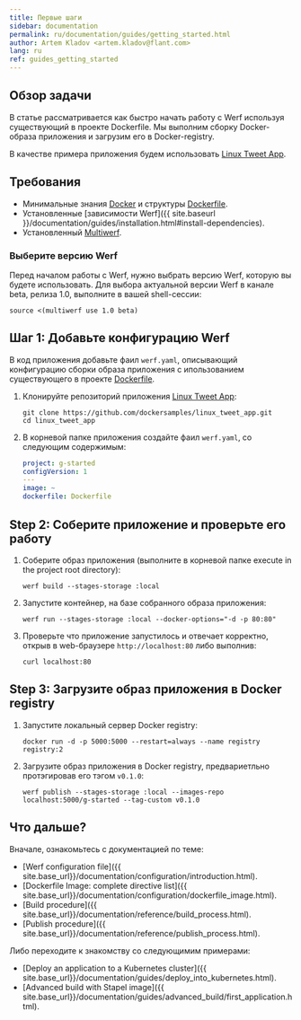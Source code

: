 ```yaml
---
title: Первые шаги
sidebar: documentation
permalink: ru/documentation/guides/getting_started.html
author: Artem Kladov <artem.kladov@flant.com>
lang: ru
ref: guides_getting_started
---
```


## Обзор задачи

В статье рассматривается как быстро начать работу с Werf используя существующий в проекте Dockerfile. Мы выполним сборку Docker-образа приложения и загрузим его в Docker-registry.

В качестве примера приложения будем использовать [Linux Tweet App](https://github.com/dockersamples/linux_tweet_app).

## Требования

* Минимальные знания [Docker](https://www.docker.com/) и структуры [Dockerfile](https://docs.docker.com/engine/reference/builder/).
* Установленные [зависимости Werf]({{ site.baseurl }}/documentation/guides/installation.html#install-dependencies).
* Установленный [Multiwerf](https://github.com/flant/multiwerf).

### Выберите версию Werf

Перед началом работы с Werf, нужно выбрать версию Werf, которую вы будете использовать. Для выбора актуальной версии Werf в канале beta, релиза 1.0, выполните в вашей shell-сессии:

```shell
source <(multiwerf use 1.0 beta)
```

## Шаг 1: Добавьте конфигурацию Werf

В код приложения добавьте фаил `werf.yaml`, описывающий конфигурацию сборки образа приложения с ипользованием существующего в проекте [Dockerfile](https://github.com/dockersamples/linux_tweet_app/blob/master/Dockerfile).

1. Клонируйте репозиторий приложения [Linux Tweet App](https://github.com/dockersamples/linux_tweet_app):

    ```shell
    git clone https://github.com/dockersamples/linux_tweet_app.git
    cd linux_tweet_app
    ```

1.  В корневой папке приложения создайте фаил `werf.yaml`, со следующим содержимым:

    ```yaml
    project: g-started
    configVersion: 1
    ---
    image: ~
    dockerfile: Dockerfile
    ```

## Step 2: Соберите приложение и проверьте его работу

1.  Соберите образ приложения (выполните в корневой папке execute in the project root directory):

    ```shell
    werf build --stages-storage :local
    ```

1.  Запустите контейнер, на базе собранного образа приложения:

    ```shell
    werf run --stages-storage :local --docker-options="-d -p 80:80"
    ```

1.  Проверьте что приложение запустилось и отвечает корректно, открыв в web-браузере `http://localhost:80` либо выполнив:

    ```shell
    curl localhost:80
    ```

## Step 3: Загрузите образ приложения в Docker registry

1. Запустите локальный сервер Docker registry:

    ```shell
    docker run -d -p 5000:5000 --restart=always --name registry registry:2
    ```

2. Загрузите образ приложения в Docker registry, предвариетльно протэгировав его тэгом `v0.1.0`:

    ```shell
    werf publish --stages-storage :local --images-repo localhost:5000/g-started --tag-custom v0.1.0
    ```

## Что дальше?

Вначале, ознакомьтесь с документацией по теме:
* [Werf configuration file]({{ site.base_url}}/documentation/configuration/introduction.html).
* [Dockerfile Image: complete directive list]({{ site.base_url}}/documentation/configuration/dockerfile_image.html).
* [Build procedure]({{ site.base_url}}/documentation/reference/build_process.html).
* [Publish procedure]({{ site.base_url}}/documentation/reference/publish_process.html).

Либо переходите к знакомству со следующимим примерами:
* [Deploy an application to a Kubernetes cluster]({{ site.base_url}}/documentation/guides/deploy_into_kubernetes.html).
* [Advanced build with Stapel image]({{ site.base_url}}/documentation/guides/advanced_build/first_application.html).
